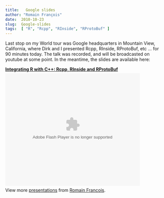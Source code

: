 ```yaml
---
title:   Google slides
author: "Romain François"
date:  2010-10-23
slug:  Google-slides
tags:  [ "R", "Rcpp", "RInside", "RProtoBuf" ]
---
```

<div class="post-content">
<p>Last stop on my World tour was Google headquarters in Mountain View, California, where Dirk and I presented Rcpp, RInside, RProtoBuf, etc ... for 90 minutes today. The talk was recorded, and will be broadcasted on youtube at some point. In the meantime, the slides are available here: </p>

<div style="width:425px" id="__ss_5534580">
<strong style="display:block;margin:12px 0 4px"><a href="http://www.slideshare.net/romainfrancois/integrating-r-with-c-rcpp-rinside-and-rprotobuf" title="Integrating R with C++: Rcpp, RInside and RProtoBuf">Integrating R with C++: Rcpp, RInside and RProtoBuf</a></strong><object id="__sse5534580" width="425" height="355"><param name="movie" value="http://static.slidesharecdn.com/swf/ssplayer2.swf?doc=rcpp-101022184721-phpapp01&amp;stripped_title=integrating-r-with-c-rcpp-rinside-and-rprotobuf&amp;userName=romainfrancois">
<param name="allowFullScreen" value="true">
<param name="allowScriptAccess" value="always">
<embed name="__sse5534580" src="http://static.slidesharecdn.com/swf/ssplayer2.swf?doc=rcpp-101022184721-phpapp01&amp;stripped_title=integrating-r-with-c-rcpp-rinside-and-rprotobuf&amp;userName=romainfrancois" type="application/x-shockwave-flash" allowscriptaccess="always" allowfullscreen="true" width="425" height="355"></embed></object><div style="padding:5px 0 12px">View more <a href="http://www.slideshare.net/">presentations</a> from <a href="http://www.slideshare.net/romainfrancois">Romain Francois</a>.</div>
</div>
</div>
